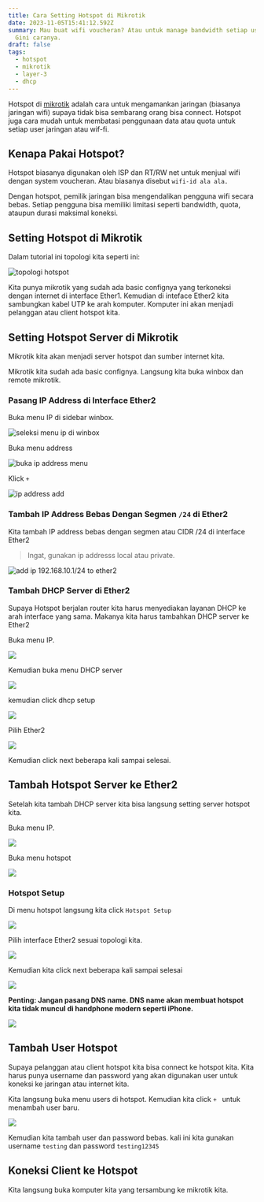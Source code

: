 ```yaml
---
title: Cara Setting Hotspot di Mikrotik
date: 2023-11-05T15:41:12.592Z
summary: Mau buat wifi voucheran? Atau untuk manage bandwidth setiap user wifi?
  Gini caranya.
draft: false
tags:
  - hotspot
  - mikrotik
  - layer-3
  - dhcp
---
```

Hotspot di [mikrotik](/tags/mikrotik) adalah cara untuk mengamankan jaringan (biasanya jaringan wifi) supaya tidak bisa sembarang orang bisa connect. Hotspot juga cara mudah untuk membatasi penggunaan data atau quota untuk setiap user jaringan atau wif-fi.

## Kenapa Pakai Hotspot?

Hotspot biasanya digunakan oleh ISP dan RT/RW net untuk menjual wifi dengan system voucheran. Atau biasanya disebut `wifi-id ala ala.`

Dengan hotspot, pemilik jaringan bisa mengendalikan pengguna wifi secara bebas. Setiap pengguna bisa memiliki limitasi seperti bandwidth, quota, ataupun durasi maksimal koneksi.

## Setting Hotspot di Mikrotik

Dalam tutorial ini topologi kita seperti ini:

![topologi hotspot](/images/uploads/screenshot-from-2023-11-05-16-59-31.png "topologi")

Kita punya mikrotik yang sudah ada basic confignya yang terkoneksi dengan internet di interface Ether1. Kemudian di inteface Ether2 kita sambungkan kabel UTP ke arah komputer. Komputer ini akan menjadi pelanggan atau client hotspot kita.

## Setting Hotspot Server di Mikrotik

Mikrotik kita akan menjadi server hotspot dan sumber internet kita.

Mikrotik kita sudah ada basic confignya. Langsung kita buka winbox dan remote mikrotik.

### Pasang IP Address di Interface Ether2

Buka menu IP di sidebar winbox.

![seleksi menu ip di winbox](/images/uploads/ip-menu.png "menu ip")

Buka menu address

![buka ip address menu](/images/uploads/ip-address-menu.png "ip address menu")

Klick `+`

![ip address add](/images/uploads/ip-address-add.png "add ip address")

### Tambah IP Address Bebas Dengan Segmen `/24` di Ether2

Kita tambah IP address bebas dengan segmen atau CIDR /24 di interface Ether2

> Ingat, gunakan ip addresss local atau private.

![add ip 192.168.10.1/24 to ether2](/images/uploads/add-ip-192.168.10.1-24-to-ether2.png "add ip")

### Tambah DHCP Server di Ether2

Supaya Hotspot berjalan router kita harus menyediakan layanan DHCP ke arah interface yang sama. Makanya kita harus tambahkan DHCP server ke Ether2

Buka menu IP.

![](/images/uploads/ip-menu.png)

Kemudian buka menu DHCP server

![](/images/uploads/ip-dhcp-server.png)

kemudian click dhcp setup

![](/images/uploads/dhcp-setup.png)


Pilih Ether2

![](/images/uploads/dhcp-setup-ether2.png)



Kemudian click next beberapa kali sampai selesai.

## Tambah Hotspot Server ke Ether2

Setelah kita tambah DHCP server kita bisa langsung setting server hotspot kita.

Buka menu IP.

![](/images/uploads/ip-menu.png)

Buka menu hotspot

![](/images/uploads/ip-hotspot-menu.png)

### Hotspot Setup

Di menu hotspot langsung kita click `Hotspot Setup`

![](/images/uploads/ip-hotspot-setup.png)

Pilih interface Ether2 sesuai topologi kita.

![](/images/uploads/hotspot-setup-ether2.png)

Kemudian kita click next beberapa kali sampai selesai

![](/images/uploads/hotspot-setup-next.png)

**Penting: Jangan pasang DNS name. DNS name akan membuat hotspot kita tidak muncul di handphone modern seperti iPhone.**

![](/images/uploads/dns-name-hotspot-warning.png)

## Tambah User Hotspot

Supaya pelanggan atau client hotspot kita bisa connect ke hotspot kita. Kita harus punya username dan password yang akan digunakan user untuk koneksi ke jaringan atau internet kita.

Kita langsung buka menu users di hotspot. Kemudian kita click `+ ` untuk menambah user baru.

![](/images/uploads/screenshot-from-2023-11-05-18-18-32.png)

Kemudian kita tambah user dan password bebas. kali ini kita gunakan username `testing` dan password `testing12345`

## Koneksi Client ke Hotspot

Kita langsung buka komputer kita yang tersambung ke mikrotik kita.


